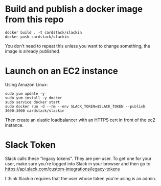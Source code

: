 # Build and publish a docker image from this repo

    docker build . -t cardstack/slackin
    docker push cardstack/slackin

You don't need to repeat this unless you want to change something, the image is already published.

# Launch on an EC2 instance

Using Amazon Linux:

    sudo yum update -y
    sudo yum install -y docker
    sudo service docker start
    sudo docker run -d --rm --env SLACK_TOKEN=$SLACK_TOKEN --publish 3000:3000 cardstack/slackin

Then create an elastic loadbalancer with an HTTPS cert in front of the ec2 instance.


# Slack Token

Slack calls these "legacy tokens". They are per-user. To get one for your user, make sure you're logged into Slack in your browser and then go to https://api.slack.com/custom-integrations/legacy-tokens

I think Slackin requires that the user whose token you're using is an admin.

